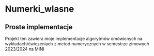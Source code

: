 # Numerki_wlasne

## Proste implementacje

Projekt ten zawiera moje implementacje algorytmów omówionych na wykładach/ćwiczeniach z metod numerycznych w semestrze zimowych 2023/2024 na MiNI 